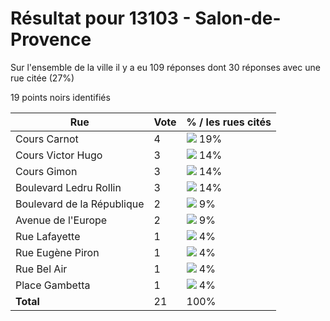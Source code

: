 # Résultat pour 13103 - Salon-de-Provence

Sur l'ensemble de la ville il y a eu 109 réponses dont 30 réponses avec une rue citée (27%)

19 points noirs identifiés

| Rue | Vote | % / les rues cités|
|-----|------|-------------------|
| Cours Carnot | 4 | <img src="../../img/bar_19.gif" />&nbsp;19%|
| Cours Victor Hugo | 3 | <img src="../../img/bar_14.gif" />&nbsp;14%|
| Cours Gimon | 3 | <img src="../../img/bar_14.gif" />&nbsp;14%|
| Boulevard Ledru Rollin | 3 | <img src="../../img/bar_14.gif" />&nbsp;14%|
| Boulevard de la République | 2 | <img src="../../img/bar_9.gif" />&nbsp;9%|
| Avenue de l'Europe | 2 | <img src="../../img/bar_9.gif" />&nbsp;9%|
| Rue Lafayette | 1 | <img src="../../img/bar_4.gif" />&nbsp;4%|
| Rue Eugène Piron | 1 | <img src="../../img/bar_4.gif" />&nbsp;4%|
| Rue Bel Air | 1 | <img src="../../img/bar_4.gif" />&nbsp;4%|
| Place Gambetta | 1 | <img src="../../img/bar_4.gif" />&nbsp;4%|
| **Total** | 21 | 100%|
